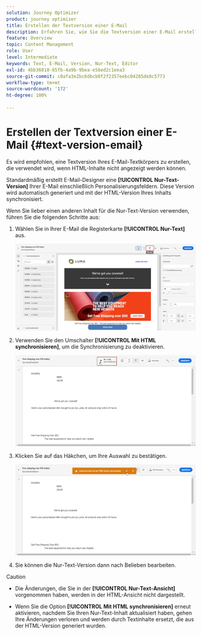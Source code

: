 ```yaml
---
solution: Journey Optimizer
product: journey optimizer
title: Erstellen der Textversion einer E-Mail
description: Erfahren Sie, wie Sie die Textversion einer E-Mail erstellen
feature: Overview
topic: Content Management
role: User
level: Intermediate
keywords: Text, E-Mail, Version, Nur-Text, Editor
exl-id: 4bb36810-65fb-4a9b-9bea-e56ed2c1eea3
source-git-commit: c0afa3e2bc6dbcb0f2f2357eebc04285de8c5773
workflow-type: tm+mt
source-wordcount: '172'
ht-degree: 100%

---
```


# Erstellen der Textversion einer E-Mail {#text-version-email}

Es wird empfohlen, eine Textversion Ihres E-Mail-Textkörpers zu erstellen, die verwendet wird, wenn HTML-Inhalte nicht angezeigt werden können.

Standardmäßig erstellt E-Mail-Designer eine **[!UICONTROL Nur-Text-Version]** Ihrer E-Mail einschließlich Personalisierungsfeldern. Diese Version wird automatisch generiert und mit der HTML-Version Ihres Inhalts synchronisiert.

Wenn Sie lieber einen anderen Inhalt für die Nur-Text-Version verwenden, führen Sie die folgenden Schritte aus:

1. Wählen Sie in Ihrer E-Mail die Registerkarte **[!UICONTROL Nur-Text]** aus.

   ![](assets/text_version_3.png)

1. Verwenden Sie den Umschalter **[!UICONTROL Mit HTML synchronisieren]**, um die Synchronisierung zu deaktivieren.

   ![](assets/text_version_1.png)

1. Klicken Sie auf das Häkchen, um Ihre Auswahl zu bestätigen.

   ![](assets/text_version_2.png)

1. Sie können die Nur-Text-Version dann nach Belieben bearbeiten.

>[!CAUTION]
>
>* Die Änderungen, die Sie in der **[!UICONTROL Nur-Text-Ansicht]** vorgenommen haben, werden in der HTML-Ansicht nicht dargestellt.
>
>* Wenn Sie die Option **[!UICONTROL Mit HTML synchronisieren]** erneut aktivieren, nachdem Sie Ihren Nur-Text-Inhalt aktualisiert haben, gehen Ihre Änderungen verloren und werden durch Textinhalte ersetzt, die aus der HTML-Version generiert wurden.


